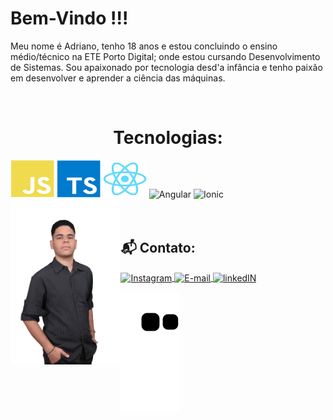 # Bem-Vindo !!!

Meu nome é Adriano, tenho 18 anos e estou concluindo o ensino médio/técnico na ETE Porto Digital; onde estou cursando Desenvolvimento de Sistemas.
Sou apaixonado por tecnologia desd'a infância e tenho paixão em desenvolver e aprender a ciência das máquinas.

<div><br>
  <h1 align="center"> Tecnologias: </h1>
  <img alt="JavaScript" height="60" width="70" src="https://raw.githubusercontent.com/devicons/devicon/master/icons/javascript/javascript-plain.svg">
  <img alt="TypeScript" height="60" width="70" src="https://raw.githubusercontent.com/devicons/devicon/master/icons/typescript/typescript-plain.svg">
  <img alt="React" height="60" width="70" src="https://raw.githubusercontent.com/devicons/devicon/master/icons/react/react-original.svg">
  <img alt="Angular" height="60" width="70" src="https://cdn.jsdelivr.net/gh/devicons/devicon/icons/angularjs/angularjs-original.svg" />
  <img alt="Ionic" height="60" width="70" src="https://cdn.jsdelivr.net/gh/devicons/devicon/icons/ionic/ionic-original.svg" />
  <img align="left" height="35%" width="35%" src="https://github.com/AdrianoBispo/AdrianoBispo/blob/main/profilePhoto.png">
</div>
<br>
<br>

## 📬 Contato:
<div>
    
  <a href="https://instagram.com/eu_nicin">
    <img margin="10px" align="center" alt="Instagram" src="https://img.shields.io/badge/Instagram-E4405F?style=for-the-badge&logo=instagram&logoColor=white">
  </a>
  
  <a href = "https://mail.google.com/mail/u/0/?tab=rm&ogbl#inbox">
    <img align="center" alt="E-mail" src="https://img.shields.io/badge/Gmail-D14836?style=for-the-badge&logo=gmail&logoColor=white">
  </a>
  
  <a href="https://www.linkedin.com/in/adriano-bispo-85293a240/">
    <img align="center" alt="linkedIN" src="https://img.shields.io/badge/LinkedIn-0077B5?style=for-the-badge&logo=linkedin&logoColor=white" >
  </a>   
</div>

![Snake animation](https://github.com/AdrianoBispo/AdrianoBispo/blob/output/github-contribution-grid-snake.svg)
